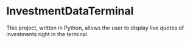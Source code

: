 # InvestmentDataTerminal
This project, written in Python, allows the user to display live quotes of investments right in the terminal. 
